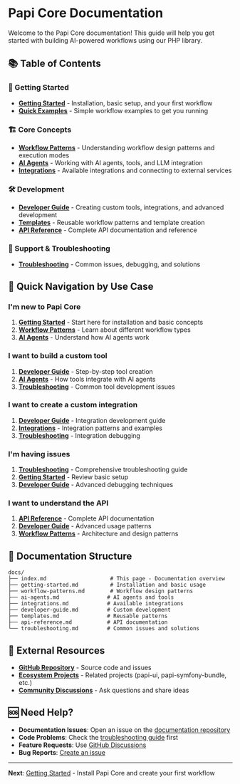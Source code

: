 # Papi Core Documentation

Welcome to the Papi Core documentation! This guide will help you get started with building AI-powered workflows using our PHP library.

## 📚 Table of Contents

### 🚀 Getting Started
- **[Getting Started](./getting-started.md)** - Installation, basic setup, and your first workflow
- **[Quick Examples](./getting-started.md#basic-workflow-example)** - Simple workflow examples to get you running

### 🏗️ Core Concepts
- **[Workflow Patterns](./workflow-patterns.md)** - Understanding workflow design patterns and execution modes
- **[AI Agents](./ai-agents.md)** - Working with AI agents, tools, and LLM integration
- **[Integrations](./integrations.md)** - Available integrations and connecting to external services

### 🛠️ Development
- **[Developer Guide](./developer-guide.md)** - Creating custom tools, integrations, and advanced development
- **[Templates](./templates.md)** - Reusable workflow patterns and template creation
- **[API Reference](./api-reference.md)** - Complete API documentation and reference

### 🔧 Support & Troubleshooting
- **[Troubleshooting](./troubleshooting.md)** - Common issues, debugging, and solutions

## 🎯 Quick Navigation by Use Case

### I'm new to Papi Core
1. **[Getting Started](./getting-started.md)** - Start here for installation and basic concepts
2. **[Workflow Patterns](./workflow-patterns.md)** - Learn about different workflow types
3. **[AI Agents](./ai-agents.md)** - Understand how AI agents work

### I want to build a custom tool
1. **[Developer Guide](./developer-guide.md#creating-custom-tools)** - Step-by-step tool creation
2. **[AI Agents](./ai-agents.md#available-tools)** - How tools integrate with AI agents
3. **[Troubleshooting](./troubleshooting.md#ai-agent-issues)** - Common tool development issues

### I want to create a custom integration
1. **[Developer Guide](./developer-guide.md#creating-custom-integrations)** - Integration development guide
2. **[Integrations](./integrations.md#creating-custom-integrations)** - Integration patterns and examples
3. **[Troubleshooting](./troubleshooting.md#integration-issues)** - Integration debugging

### I'm having issues
1. **[Troubleshooting](./troubleshooting.md)** - Comprehensive troubleshooting guide
2. **[Getting Started](./getting-started.md)** - Review basic setup
3. **[Developer Guide](./developer-guide.md#debugging)** - Advanced debugging techniques

### I want to understand the API
1. **[API Reference](./api-reference.md)** - Complete API documentation
2. **[Developer Guide](./developer-guide.md)** - Advanced usage patterns
3. **[Workflow Patterns](./workflow-patterns.md)** - Architecture and design patterns

## 📖 Documentation Structure

```
docs/
├── index.md                    # This page - Documentation overview
├── getting-started.md          # Installation and basic usage
├── workflow-patterns.md        # Workflow design patterns
├── ai-agents.md               # AI agents and tools
├── integrations.md            # Available integrations
├── developer-guide.md         # Custom development
├── templates.md               # Reusable patterns
├── api-reference.md           # API documentation
└── troubleshooting.md         # Common issues and solutions
```

## 🔗 External Resources

- **[GitHub Repository](https://github.com/papi-ai/papi-core)** - Source code and issues
- **[Ecosystem Projects](https://github.com/papi-ai)** - Related projects (papi-ui, papi-symfony-bundle, etc.)
- **[Community Discussions](https://github.com/papi-ai/papi-core/discussions)** - Ask questions and share ideas

## 🆘 Need Help?

- **Documentation Issues**: Open an issue on the [documentation repository](https://github.com/papi-ai/papi-core/issues)
- **Code Problems**: Check the [troubleshooting guide](./troubleshooting.md) first
- **Feature Requests**: Use [GitHub Discussions](https://github.com/papi-ai/papi-core/discussions)
- **Bug Reports**: [Create an issue](https://github.com/papi-ai/papi-core/issues/new)

---

**Next**: [Getting Started](./getting-started.md) - Install Papi Core and create your first workflow 